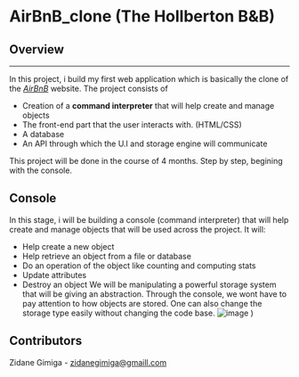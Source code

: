 # AirBnB_clone (The Hollberton B&B)

## Overview
_________
In this project, i build my first web application which is basically the clone of the *[AirBnB](airbnb.com "AirBnb Website")* website.
The project consists of 
* Creation of a **command interpreter** that will help create and manage objects
* The front-end part that the user interacts with. (HTML/CSS)
* A database
* An API through which the U.I and storage engine will communicate

This project will be done in the course of 4 months. Step by step, begining with the console.

## Console
In this stage, i will be building a console (command interpreter) that will help create and manage objects 
that will be used across the project.
It will:
* Help create a new object
* Help retrieve an object from a file or database
* Do an operation of the object like counting and computing stats
* Update attributes
* Destroy an object
We will be manipulating a powerful storage system that will be giving an abstraction. Through the console, 
we wont have to pay attention to how objects are stored. One can also change the storage  type easily 
without changing the code base.
![image](https://s3.amazonaws.com/alx-intranet.hbtn.io/uploads/medias/2018/6/815046647d23428a14ca.png?X-Amz-Algorithm=AWS4-HMAC-SHA256&X-Amz-Credential=AKIARDDGGGOU65GPZGY3%2F20210630%2Fus-east-1%2Fs3%2Faws4_request&X-Amz-Date=20210630T225143Z&X-Amz-Expires=86400&X-Amz-SignedHeaders=host&X-Amz-Signature=e4db495065d7dfbb7ff4ac4fb16104bef63785ce948181b0789aebb0c5e976a2)
)

## Contributors
Zidane Gimiga - zidanegimiga@gmaill.com
